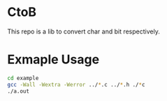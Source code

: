 # CtoB
This repo is a lib to convert char and bit respectively.

# Exmaple Usage
```bash
cd example
gcc -Wall -Wextra -Werror ../*.c ../*.h ./*c
./a.out
```
